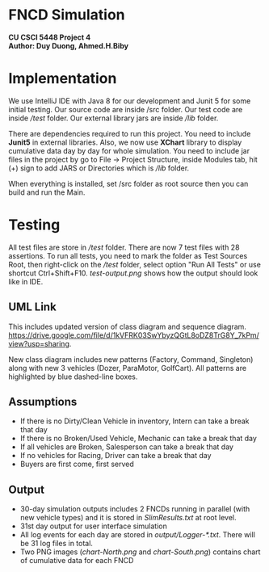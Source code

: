 # FNCD Simulation
**CU CSCI 5448 Project 4**\
**Author: Duy Duong, Ahmed.H.Biby**

# Implementation
We use IntelliJ IDE with Java 8 for our development and Junit 5 for some initial testing. Our source code are inside /src folder. Our test code are inside */test* folder. Our external library jars are inside */lib* folder. 

There are dependencies required to run this project. You need to include **Junit5** in external libraries. Also, we now use **XChart** library to display cumulative data day by day for whole simulation. You need to include jar files in the project by go to File -> Project Structure, inside Modules tab, hit (+) sign to add JARS or Directories which is */lib* folder. 

When everything is installed, set /src folder as root source then you can build and run the Main.
# Testing
All test files are store in */test* folder. There are now 7 test files with 28 assertions. To run all tests, you need to mark the folder as Test Sources Root, then right-click on the */test* folder, select option "Run All Tests" or use shortcut Ctrl+Shift+F10. *test-output.png* shows how the output should look like in IDE.

## UML Link
This includes updated version of class diagram and sequence diagram. https://drive.google.com/file/d/1kVFRK03SwYbyzQGtL8oDZ8TrG8Y_7kPm/view?usp=sharing. 

New class diagram includes new patterns (Factory, Command, Singleton) along with new 3 vehicles (Dozer, ParaMotor, GolfCart). All patterns are highlighted by blue dashed-line boxes.

## Assumptions
- If there is no Dirty/Clean Vehicle in inventory, Intern can take a break that day
- If there is no Broken/Used Vehicle, Mechanic can take a break that day
- If all vehicles are Broken, Salesperson can take a break that day
- If no vehicles for Racing, Driver can take a break that day
- Buyers are first come, first served
## Output
- 30-day simulation outputs includes 2 FNCDs running in parallel (with new vehicle types) and it is stored in *SlimResults.txt* at root level.
- 31st day output for user interface simulation
- All log events for each day are stored in *output/Logger-\*.txt*. There will be 31 log files in total.
- Two PNG images (*chart-North.png* and *chart-South.png*) contains chart of cumulative data for each FNCD 
